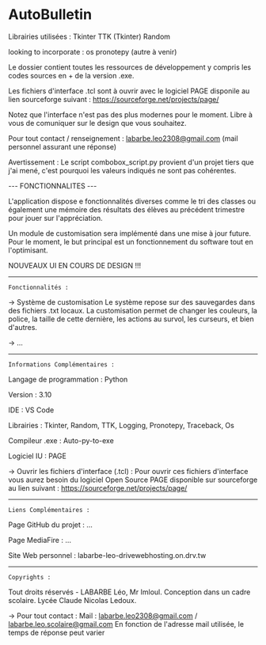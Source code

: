 # AutoBulletin
Librairies utilisées :
Tkinter
TTK (Tkinter)
Random

looking to incorporate :
os
pronotepy
(autre à venir)

Le dossier contient toutes les ressources de développement y compris les codes sources en + de la version .exe.

Les fichiers d'interface .tcl sont à ouvrir avec le logiciel PAGE disponile au lien sourceforge suivant :
https://sourceforge.net/projects/page/

Notez que l'interface n'est pas des plus modernes pour le moment. Libre à vous de comuniquer sur le design que vous souhaitez.

Pour tout contact / renseignement :
labarbe.leo2308@gmail.com
(mail personnel assurant une réponse)

Avertissement :
Le script combobox_script.py provient d'un projet tiers que j'ai mené, c'est pourquoi les valeurs indiqués ne sont pas cohérentes.

--- FONCTIONNALITES ---

L'application dispose e fonctionnalités diverses comme le tri des classes ou également une mémoire des résultats des élèves au précédent trimestre pour jouer sur l'appréciation.

Un module de customisation sera implémenté dans une mise à jour future.
Pour le moment, le but principal est un fonctionnement du software tout en l'optimisant.

NOUVEAUX UI EN COURS DE DESIGN !!!


___________________________________________________________________________

	Fonctionnalités :

-> Système de customisation
Le système repose sur des sauvegardes dans des fichiers .txt locaux. La customisation permet de changer les couleurs, la police, la taille de cette dernière, les actions au survol, les curseurs, et bien d'autres.

-> ...

___________________________________________________________________________

	Informations Complémentaires :

Langage de programmation : Python

Version : 3.10

IDE : VS Code

Librairies : Tkinter, Random, TTK, Logging, Pronotepy, Traceback, Os

Compileur .exe : Auto-py-to-exe

Logiciel IU : PAGE

-> Ouvrir les fichiers d'interface (.tcl) :
	Pour ouvrir ces fichiers d'interface vous aurez besoin du logiciel
	Open Source PAGE disponible sur sourceforge au lien suivant :
		   https://sourceforge.net/projects/page/
___________________________________________________________________________

	Liens Complémentaires :

Page GitHub du projet : ...

Page MediaFire : ...

Site Web personnel : labarbe-leo-drivewebhosting.on.drv.tw
___________________________________________________________________________

	Copyrights :

Tout droits réservés - LABARBE Léo, Mr Imloul.
Conception dans un cadre scolaire.
Lycée Claude Nicolas Ledoux.

-> Pour tout contact :
	Mail : labarbe.leo2308@gmail.com / labarbe.leo.scolaire@gmail.com
	En fonction de l'adresse mail utilisée, le temps de réponse peut varier

